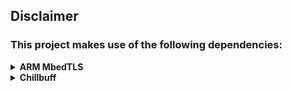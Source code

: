 ## Disclaimer
### This project makes use of the following dependencies:

<details>
<summary>
<strong>ARM MbedTLS</strong>
</summary>
<p>
This library makes use of the MbedTLS crypto/SSL library from ARM, which at the time of writing (16. January 2020) is stable at version 2.16.4, <a href="https://github.com/ARMmbed/mbedtls/blob/master/LICENSE">Apache-2.0 licensed</a> and available here: https://tls.mbed.org/download
</p>
<p>
All credits for MbedTLS go to ARM and <a href="https://github.com/ARMmbed/mbedtls/contributors">its contributors</a>.

---

#### [ARM MbedTLS](https://en.wikipedia.org/wiki/Mbed_TLS) GitHub Repo: https://github.com/ARMmbed/mbedtls
#### Used stable version 2.16.4: https://tls.mbed.org/download/start/mbedtls-2.16.4-apache.tgz

---
</p>
</details>

<details>
<summary>
<strong>Chillbuff</strong>
</summary>
<p>
This library makes use of chillbuff; a generic, lightweight, [(header-only)](https://en.wikipedia.org/wiki/Header-only) dynamic-size array, which at the time of writing (16. January 2020) is <a href="https://github.com/ARMmbed/mbedtls/blob/master/LICENSE">Apache-2.0 licensed</a> and available here: https://github.com/GlitchedPolygons/chillbuff
</p>
<p>

---

#### [Chillbuff](https://en.wikipedia.org/wiki/Mbed_TLS) GitHub Repo: https://github.com/GlitchedPolygons/chillbuff
#### Used commit: [`9507dd35a89cf786907ed80b02d6567e89484312`](https://github.com/GlitchedPolygons/chillbuff/tree/9507dd35a89cf786907ed80b02d6567e89484312)

---
</p>
</details>
